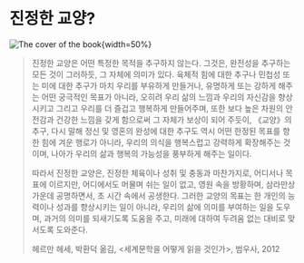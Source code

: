 # 진정한 교양?

![The cover of the book](https://cdn.myeongjae.kim/blog/2016/01/14/xxlarge.jpeg){width=50%}

> 진정한 교양은 어떤 특정한 목적을 추구하지 않는다. 그것은, 완전성을 추구하는 모든 것이 그러하듯, 그 자체에 의미가 있다. 육체적 힘에 대한 추구나 민첩성 또는 미에 대한 추구가 마치 우리를 부유하게 만들거나, 유명하게 또는 강하게 해주는 어떤 궁극적인 목표가 아니라, 오히려 우리 삶의 느낌과 우리의 자신감을 향상시키고 그리고 우리를 더 즐겁고 행복하게 만들어주며, 또한 보다 높은 차원의 안전감과 건강한 느낌을 갖게 함으로써 그 자체가 보상이 되어 주듯이, 《교양》의 추구, 다시 말해 정신 및 영혼의 완성에 대한 추구도 역시 어떤 한정된 목표를 향한 힘에 겨운 행로가 아니라, 우리의 의식을 행복스럽고 강력하게 확장해주는 것이며, 나아가 우리의 삶과 행복의 가능성을 풍부하게 해주는 일이다.
>
> 따라서 진정한 교양은, 진정한 체육이나 성취 및 충동과 마찬가지로, 어디서나 목표에 이르지만, 어디에서도 머물며 쉬는 일이 없고, 영원 속을 방황하며, 삼라만상 가운데 공명하면서, 초 시간 속에서 공생한다. 그러한 교양의 목표는 한 개인의 능력이나 성과를 향상시키는 일이 아니라, 우리의 삶에 의미를 부여하는 일을 도우며, 과거의 의미를 되새기도록 도움을 주고, 미래에 대하여 두려움 없는 대비로 맞서도록 도와준다.
>
> 헤르만 헤세, 박환덕 옮김, <세계문학을 어떻게 읽을 것인가>, 범우사, 2012
